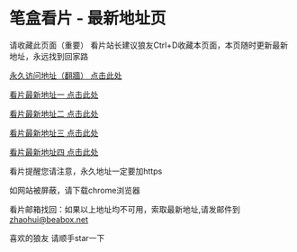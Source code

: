 # 笔盒看片 - 最新地址页

请收藏此页面（重要）
看片站长建议狼友Ctrl+D收藏本页面，本页随时更新最新地址，永远找到回家路

[永久访问地址（翻牆） 点击此处](https://beabox.net/)

[看片最新地址一 点击此处](https://l5ttrqj9rd3.wiki)

[看片最新地址二 点击此处](https://h9uzquoyvwu.shop)

[看片最新地址三 点击此处](https://7yhfqix8q9zh.wiki)

[看片最新地址四 点击此处](https://s3l2lj83qbjl.shop)

看片提醒您请注意，永久地址一定要加https

如网站被屏蔽，请下载chrome浏览器

看片邮箱找回：如果以上地址均不可用，索取最新地址,请发邮件到 zhaohui@beabox.net

喜欢的狼友 请顺手star一下